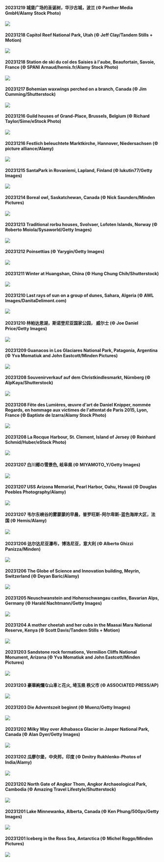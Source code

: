 #### 20231219 城堡广场的圣诞树，华沙古城，波兰 (© Panther Media GmbH/Alamy Stock Photo)

![](20231219_WarsawChristmas_1920x1080.jpg)

#### 20231218 Capitol Reef National Park, Utah (© Jeff Clay/Tandem Stills + Motion)

![](20231218_CapitolReefSnow_1920x1080.jpg)

#### 20231218 Station de ski du col des Saisies à l'aube, Beaufortain, Savoie, France (© SPANI Arnaud/hemis.fr/Alamy Stock Photo)

![](20231218_Beaufortain_1920x1080.jpg)

#### 20231217 Bohemian waxwings perched on a branch, Canada (© Jim Cumming/Shutterstock)

![](20231217_WinterWaxwings_1920x1080.jpg)

#### 20231216 Guild houses of Grand-Place, Brussels, Belgium (© Richard Taylor/Sime/eStock Photo)

![](20231216_GrandPlaceXmas_1920x1080.jpg)

#### 20231216 Festlich beleuchtete Marktkirche, Hannover, Niedersachsen (© picture alliance/Alamy)

![](20231216_FestivelyIlluminated_1920x1080.jpg)

#### 20231215 SantaPark in Rovaniemi, Lapland, Finland (© lukutin77/Getty Images)

![](20231215_SantaPark_1920x1080.jpg)

#### 20231214 Boreal owl, Saskatchewan, Canada (© Nick Saunders/Minden Pictures)

![](20231214_BorealOwl_1920x1080.jpg)

#### 20231213 Traditional rorbu houses, Svolvaer, Lofoten Islands, Norway (© Roberto Moiola/Sysaworld/Getty Images)

![](20231213_LofotenRorbu_1920x1080.jpg)

#### 20231212 Poinsettias (© Yarygin/Getty Images)

![](20231212_Poinsettia_1920x1080.jpg)

#### 20231211 Winter at Huangshan, China (© Hung Chung Chih/Shutterstock)

![](20231211_MountainDayChina_1920x1080.jpg)

#### 20231210 Last rays of sun on a group of dunes, Sahara, Algeria (© AWL Images/DanitaDelimont.com)

![](20231210_SaharaDunes_1920x1080.jpg)

#### 20231210 林帕达恩湖，斯诺登尼亚国家公园， 威尔士 (© Joe Daniel Price/Getty Images)

![](20231210_LlanberisSnowdoniaSunset_1920x1080.jpg)

#### 20231209 Guanacos in Los Glaciares National Park, Patagonia, Argentina (© Yva Momatiuk and John Eastcott/Minden Pictures)

![](20231209_PatagoniaGuanaco_1920x1080.jpg)

#### 20231208 Souvenirverkauf auf dem Christkindlesmarkt, Nürnberg (© AlpKaya/Shutterstock)

![](20231208_NurnbergSouvenir_1920x1080.jpg)

#### 20231208 Fête des Lumières, œuvre d'art de Daniel Knipper, nommée Regards, en hommage aux victimes de l'attentat de Paris 2015, Lyon, France (© Baptiste de Izarra/Alamy Stock Photo)

![](20231208_LightFestivalLyon_1920x1080.jpg)

#### 20231208 La Rocque Harbour, St. Clement, Island of Jersey (© Reinhard Schmid/Huber/eStock Photo)

![](20231208_JerseyIsland_1920x1080.jpg)

#### 20231207 白川郷の雪景色, 岐阜県 (© MIYAMOTO_Y/Getty Images)

![](20231207_Taisetsu_1920x1080.jpg)

#### 20231207 USS Arizona Memorial, Pearl Harbor, Oahu, Hawaii (© Douglas Peebles Photography/Alamy)

![](20231207_PearlHarborArizona_1920x1080.jpg)

#### 20231207 韦尔东峡谷的雾蒙蒙的早晨，普罗旺斯-阿尔卑斯-蓝色海岸大区，法国 (© Hemis/Alamy)

![](20231207_GrandCanyonVerdon_1920x1080.jpg)

#### 20231206 达尔达尼亚瀑布，博洛尼亚，意大利 (© Alberto Ghizzi Panizza/Minden)

![](20231206_DardagnaWaterfalls_1920x1080.jpg)

#### 20231206 The Globe of Science and Innovation building, Meyrin, Switzerland (© Deyan Baric/Alamy)

![](20231206_CERNCenter_1920x1080.jpg)

#### 20231205 Neuschwanstein and Hohenschwangau castles, Bavarian Alps, Germany (© Harald Nachtmann/Getty Images)

![](20231205_AlpsCastles_1920x1080.jpg)

#### 20231204 A mother cheetah and her cubs in the Maasai Mara National Reserve, Kenya (© Scott Davis/Tandem Stills + Motion)

![](20231204_CheetahDay_1920x1080.jpg)

#### 20231203 Sandstone rock formations, Vermilion Cliffs National Monument, Arizona (© Yva Momatiuk and John Eastcott/Minden Pictures)

![](20231203_VermilionCliffs_1920x1080.jpg)

#### 20231203 豪華絢爛な山車と花火, 埼玉県 秩父市 (© ASSOCIATED PRESS/AP)

![](20231203_ChichibuNightFestival_1920x1080.jpg)

#### 20231203 Die Adventszeit beginnt (© Muenz/Getty Images)

![](20231203_AdventCandles_1920x1080.jpg)

#### 20231202 Milky Way over Athabasca Glacier in Jasper National Park, Canada (© Alan Dyer/Getty Images)

![](20231202_JasperDarkSky_1920x1080.jpg)

#### 20231202 瓜廖尔堡，中央邦，印度 (© Dmitry Rukhlenko-Photos of India/Alamy)

![](20231202_GwaliorFortMP_1920x1080.jpg)

#### 20231202 North Gate of Angkor Thom, Angkor Archaeological Park, Cambodia (© Amazing Travel Lifestyle/Shutterstock)

![](20231202_AngkorPark_1920x1080.jpg)

#### 20231201 Lake Minnewanka, Alberta, Canada (© Ken Phung/500px/Getty Images)

![](20231201_MinnewankaLake_1920x1080.jpg)

#### 20231201 Iceberg in the Ross Sea, Antarctica (© Michel Roggo/Minden Pictures)

![](20231201_IcebergAntarctica_1920x1080.jpg)

